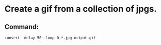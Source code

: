 # Create a gif from a collection of jpgs.

## Command:
```
convert -delay 50 -loop 0 *.jpg output.gif
```
